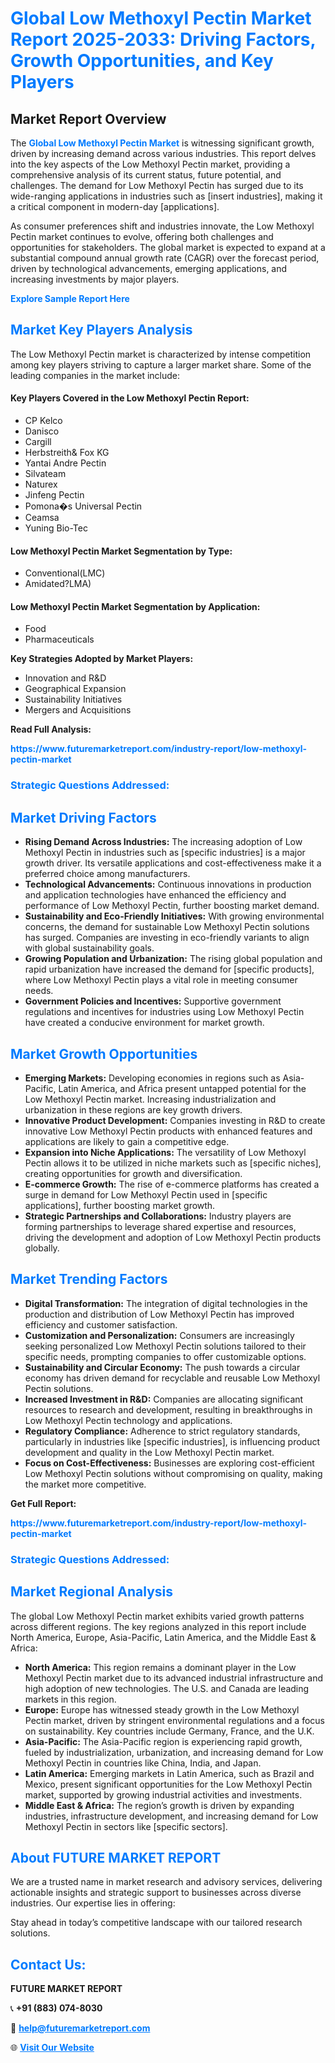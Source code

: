 <h1 style="color: #007BFF;">Global Low Methoxyl Pectin Market Report 2025-2033: Driving Factors, Growth Opportunities, and Key Players</h1>

<section id="overview">
<h2>Market Report Overview</h2>
<p>The <a href="https://www.futuremarketreport.com/industry-report/low-methoxyl-pectin-market" style="color: #007BFF; text-decoration: none;"><strong>Global Low Methoxyl Pectin Market</strong></a> is witnessing significant growth, driven by increasing demand across various industries. This report delves into the key aspects of the Low Methoxyl Pectin market, providing a comprehensive analysis of its current status, future potential, and challenges. The demand for Low Methoxyl Pectin has surged due to its wide-ranging applications in industries such as [insert industries], making it a critical component in modern-day [applications].</p>
<p>As consumer preferences shift and industries innovate, the Low Methoxyl Pectin market continues to evolve, offering both challenges and opportunities for stakeholders. The global market is expected to expand at a substantial compound annual growth rate (CAGR) over the forecast period, driven by technological advancements, emerging applications, and increasing investments by major players.</p>
</section>

<section id="overview">
<p><a href="https://www.futuremarketreport.com/request-sample/reportId=88210" style="color: #007BFF; text-decoration: none;"><strong>Explore Sample Report Here</strong></a></p>
</section>

<section id="key-players">
<h2 style="color: #007BFF;">Market Key Players Analysis</h2>
<p>The Low Methoxyl Pectin market is characterized by intense competition among key players striving to capture a larger market share. Some of the leading companies in the market include:</p>
<h4>Key Players Covered in the Low Methoxyl Pectin Report:</h4>
<ul><li>CP Kelco</li><li>Danisco</li><li>Cargill</li><li>Herbstreith&amp; Fox KG</li><li>Yantai Andre Pectin</li><li>Silvateam</li><li>Naturex</li><li>Jinfeng Pectin</li><li>Pomona�s Universal Pectin</li><li>Ceamsa</li><li>Yuning Bio-Tec</li></ul>
<h4>Low Methoxyl Pectin Market Segmentation by Type:</h4>
<ul><li>Conventional(LMC)</li><li>Amidated?LMA)</li></ul>

<h4>Low Methoxyl Pectin Market Segmentation by Application:</h4>
<ul><li>Food</li><li>Pharmaceuticals</li></ul>
<p><strong>Key Strategies Adopted by Market Players:</strong></p>
<ul>
<li>Innovation and R&D</li>
<li>Geographical Expansion</li>
<li>Sustainability Initiatives</li>
<li>Mergers and Acquisitions</li>
</ul>
</section>

<section>
<p><strong>Read Full Analysis: </strong></p><a href="https://www.futuremarketreport.com/industry-report/low-methoxyl-pectin-market" style="color: #007BFF; text-decoration: none;"><strong>https://www.futuremarketreport.com/industry-report/low-methoxyl-pectin-market</strong></a>
<h3 style="color: #007BFF;">Strategic Questions Addressed:</h3>
</section>

<section id="driving-factors">
<h2 style="color: #007BFF;">Market Driving Factors</h2>
<ul>
<li><strong>Rising Demand Across Industries:</strong> The increasing adoption of Low Methoxyl Pectin in industries such as [specific industries] is a major growth driver. Its versatile applications and cost-effectiveness make it a preferred choice among manufacturers.</li>
<li><strong>Technological Advancements:</strong> Continuous innovations in production and application technologies have enhanced the efficiency and performance of Low Methoxyl Pectin, further boosting market demand.</li>
<li><strong>Sustainability and Eco-Friendly Initiatives:</strong> With growing environmental concerns, the demand for sustainable Low Methoxyl Pectin solutions has surged. Companies are investing in eco-friendly variants to align with global sustainability goals.</li>
<li><strong>Growing Population and Urbanization:</strong> The rising global population and rapid urbanization have increased the demand for [specific products], where Low Methoxyl Pectin plays a vital role in meeting consumer needs.</li>
<li><strong>Government Policies and Incentives:</strong> Supportive government regulations and incentives for industries using Low Methoxyl Pectin have created a conducive environment for market growth.</li>
</ul>
</section>

<section id="growth-opportunities">
<h2 style="color: #007BFF;">Market Growth Opportunities</h2>
<ul>
<li><strong>Emerging Markets:</strong> Developing economies in regions such as Asia-Pacific, Latin America, and Africa present untapped potential for the Low Methoxyl Pectin market. Increasing industrialization and urbanization in these regions are key growth drivers.</li>
<li><strong>Innovative Product Development:</strong> Companies investing in R&D to create innovative Low Methoxyl Pectin products with enhanced features and applications are likely to gain a competitive edge.</li>
<li><strong>Expansion into Niche Applications:</strong> The versatility of Low Methoxyl Pectin allows it to be utilized in niche markets such as [specific niches], creating opportunities for growth and diversification.</li>
<li><strong>E-commerce Growth:</strong> The rise of e-commerce platforms has created a surge in demand for Low Methoxyl Pectin used in [specific applications], further boosting market growth.</li>
<li><strong>Strategic Partnerships and Collaborations:</strong> Industry players are forming partnerships to leverage shared expertise and resources, driving the development and adoption of Low Methoxyl Pectin products globally.</li>
</ul>
</section>

<section id="trending-factors">
<h2 style="color: #007BFF;">Market Trending Factors</h2>
<ul>
<li><strong>Digital Transformation:</strong> The integration of digital technologies in the production and distribution of Low Methoxyl Pectin has improved efficiency and customer satisfaction.</li>
<li><strong>Customization and Personalization:</strong> Consumers are increasingly seeking personalized Low Methoxyl Pectin solutions tailored to their specific needs, prompting companies to offer customizable options.</li>
<li><strong>Sustainability and Circular Economy:</strong> The push towards a circular economy has driven demand for recyclable and reusable Low Methoxyl Pectin solutions.</li>
<li><strong>Increased Investment in R&D:</strong> Companies are allocating significant resources to research and development, resulting in breakthroughs in Low Methoxyl Pectin technology and applications.</li>
<li><strong>Regulatory Compliance:</strong> Adherence to strict regulatory standards, particularly in industries like [specific industries], is influencing product development and quality in the Low Methoxyl Pectin market.</li>
<li><strong>Focus on Cost-Effectiveness:</strong> Businesses are exploring cost-efficient Low Methoxyl Pectin solutions without compromising on quality, making the market more competitive.</li>
</ul>
</section>

<section>
<p><strong>Get Full Report: </strong></p><a href="https://www.futuremarketreport.com/industry-report/low-methoxyl-pectin-market" style="color: #007BFF; text-decoration: none;"><strong>https://www.futuremarketreport.com/industry-report/low-methoxyl-pectin-market</strong></a>
<h3 style="color: #007BFF;">Strategic Questions Addressed:</h3>
</section>


<section id="regional-analysis">
<h2 style="color: #007BFF;">Market Regional Analysis</h2>
<p>The global Low Methoxyl Pectin market exhibits varied growth patterns across different regions. The key regions analyzed in this report include North America, Europe, Asia-Pacific, Latin America, and the Middle East & Africa:</p>
<ul>
<li><strong>North America:</strong> This region remains a dominant player in the Low Methoxyl Pectin market due to its advanced industrial infrastructure and high adoption of new technologies. The U.S. and Canada are leading markets in this region.</li>
<li><strong>Europe:</strong> Europe has witnessed steady growth in the Low Methoxyl Pectin market, driven by stringent environmental regulations and a focus on sustainability. Key countries include Germany, France, and the U.K.</li>
<li><strong>Asia-Pacific:</strong> The Asia-Pacific region is experiencing rapid growth, fueled by industrialization, urbanization, and increasing demand for Low Methoxyl Pectin in countries like China, India, and Japan.</li>
<li><strong>Latin America:</strong> Emerging markets in Latin America, such as Brazil and Mexico, present significant opportunities for the Low Methoxyl Pectin market, supported by growing industrial activities and investments.</li>
<li><strong>Middle East & Africa:</strong> The region’s growth is driven by expanding industries, infrastructure development, and increasing demand for Low Methoxyl Pectin in sectors like [specific sectors].</li>
</ul>
</section>

<footer>
<h2 style="color: #007BFF;">About FUTURE MARKET REPORT</h2>
<p>We are a trusted name in market research and advisory services, delivering actionable insights and strategic support to businesses across diverse industries. Our expertise lies in offering:</p>

<p>Stay ahead in today’s competitive landscape with our tailored research solutions.</p>

<h2 style="color: #007BFF;">Contact Us:</h2>
<p><strong>FUTURE MARKET REPORT</strong></p>
<p>📞 <strong>+91 (883) 074-8030</strong></p>
<p>📧 <strong><a href="mailto:help@futuremarketreport.com" style="color: #007BFF;">help@futuremarketreport.com</a></strong></p>
<p>🌐 <strong><a href="https://www.futuremarketreport.com/" style="color: #007BFF;">Visit Our Website</a></strong></p>
</footer>